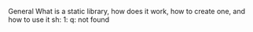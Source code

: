 General
What is a static library, how does it work, how to create one, and how to use it
sh: 1: q: not found
